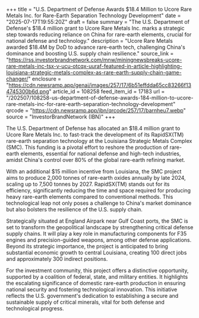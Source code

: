 +++
title = "U.S. Department of Defense Awards $18.4 Million to Ucore Rare Metals Inc. for Rare-Earth Separation Technology Development"
date = "2025-07-17T19:55:20Z"
draft = false
summary = "The U.S. Department of Defense's $18.4 million grant to Ucore Rare Metals Inc. marks a strategic step towards reducing reliance on China for rare-earth elements, crucial for national defense and technology."
description = "Ucore Rare Metals awarded $18.4M by DoD to advance rare-earth tech, challenging China's dominance and boosting U.S. supply chain resilience."
source_link = "https://rss.investorbrandnetwork.com/mnw/miningnewsbreaks-ucore-rare-metals-inc-tsx-v-ucu-otcqx-uuraf-featured-in-article-highlighting-louisiana-strategic-metals-complex-as-rare-earth-supply-chain-game-changer/"
enclosure = "https://cdn.newsramp.app/genai/images/257/17/6b51effdda65cc83266f134745300b6d.png"
article_id = 108258
feed_item_id = 17183
url = "/202507/108258-us-department-of-defense-awards-184-million-to-ucore-rare-metals-inc-for-rare-earth-separation-technology-development"
qrcode = "https://cdn.newsramp.app/ibn/qrcode/257/17/barnheu7.webp"
source = "InvestorBrandNetwork (IBN)"
+++

<p>The U.S. Department of Defense has allocated an $18.4 million grant to Ucore Rare Metals Inc. to fast-track the development of its RapidSX(TM) rare-earth separation technology at the Louisiana Strategic Metals Complex (SMC). This funding is a pivotal effort to reshore the production of rare-earth elements, essential for national defense and high-tech industries, amidst China's control over 80% of the global rare-earth refining market.</p><p>With an additional $15 million incentive from Louisiana, the SMC project aims to produce 2,000 tonnes of rare-earth oxides annually by late 2024, scaling up to 7,500 tonnes by 2027. RapidSX(TM) stands out for its efficiency, significantly reducing the time and space required for producing heavy rare-earth elements compared to conventional methods. This technological leap not only poses a challenge to China's market dominance but also bolsters the resilience of the U.S. supply chain.</p><p>Strategically situated at England Airpark near Gulf Coast ports, the SMC is set to transform the geopolitical landscape by strengthening critical defense supply chains. It will play a key role in manufacturing components for F35 engines and precision-guided weapons, among other defense applications. Beyond its strategic importance, the project is anticipated to bring substantial economic growth to central Louisiana, creating 100 direct jobs and approximately 300 indirect positions.</p><p>For the investment community, this project offers a distinctive opportunity, supported by a coalition of federal, state, and military entities. It highlights the escalating significance of domestic rare-earth production in ensuring national security and fostering technological innovation. This initiative reflects the U.S. government's dedication to establishing a secure and sustainable supply of critical minerals, vital for both defense and technological progress.</p>
